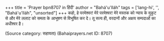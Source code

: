 +++
title = 'Prayer bpn8707 in हिंदी'
author = "Bahá'u'lláh"
tags = ['lang-hi', '', "Bahá'u'lláh", "unsorted"]
+++
कहो, हे परमेश्वर! मेरे परमेश्वर! मेरे मस्तक को न्याय के मुकुट से और मेरे ललाट को समता के आभूषण से विभूषित कर दे। तू सत्य ही, वरदानों और अक्षय सम्पदाओं का अधीश्वर है।

(Source category: सहायता)
(Bahaiprayers.net ID: 8707)
